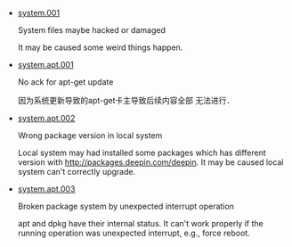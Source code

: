 - [system.001](https://github.com/x-deepin/p/blob/master//system/001)

    System files maybe hacked or damaged
    
    It may be caused some weird things happen.
    
    
- [system.apt.001](https://github.com/x-deepin/p/blob/master//system/apt/001)

    No ack for apt-get update
    
    因为系统更新导致的apt-get卡主导致后续内容全部
    无法进行．
    
    
- [system.apt.002](https://github.com/x-deepin/p/blob/master//system/apt/002)

    Wrong package version in local system
    
    Local system may had installed some packages
    which has different version with http://packages.deepin.com/deepin.
    It may be caused local system can't correctly upgrade.
    
    
- [system.apt.003](https://github.com/x-deepin/p/blob/master//system/apt/003)

    Broken package system by unexpected interrupt operation
    
    apt and dpkg have their internal status. It can't work
    properly if the running operation was unexpected interrupt,
    e.g., force reboot.
    
    
